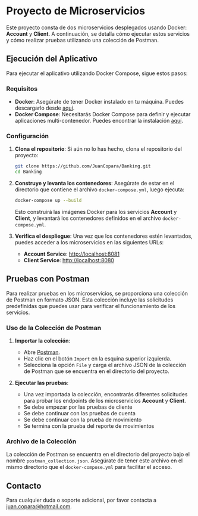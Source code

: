 # Proyecto de Microservicios

Este proyecto consta de dos microservicios desplegados usando Docker: **Account** y **Client**. A continuación, se detalla cómo ejecutar estos servicios y cómo realizar pruebas utilizando una colección de Postman.

## Ejecución del Aplicativo

Para ejecutar el aplicativo utilizando Docker Compose, sigue estos pasos:

### Requisitos

- **Docker**: Asegúrate de tener Docker instalado en tu máquina. Puedes descargarlo desde [aquí](https://www.docker.com/get-started).
- **Docker Compose**: Necesitarás Docker Compose para definir y ejecutar aplicaciones multi-contenedor. Puedes encontrar la instalación [aquí](https://docs.docker.com/compose/install/).

### Configuración

1. **Clona el repositorio**: Si aún no lo has hecho, clona el repositorio del proyecto:

    ```bash
    git clone https://github.com/JuanCopara/Banking.git
    cd Banking
    ```

2. **Construye y levanta los contenedores**: Asegúrate de estar en el directorio que contiene el archivo `docker-compose.yml`, luego ejecuta:

    ```bash
    docker-compose up --build
    ```

   Esto construirá las imágenes Docker para los servicios **Account** y **Client**, y levantará los contenedores definidos en el archivo `docker-compose.yml`.

3. **Verifica el despliegue**: Una vez que los contenedores estén levantados, puedes acceder a los microservicios en las siguientes URLs:
   - **Account Service**: [http://localhost:8081](http://localhost:8081)
   - **Client Service**: [http://localhost:8080](http://localhost:8080)

## Pruebas con Postman

Para realizar pruebas en los microservicios, se proporciona una colección de Postman en formato JSON. Esta colección incluye las solicitudes predefinidas que puedes usar para verificar el funcionamiento de los servicios.

### Uso de la Colección de Postman

1. **Importar la colección**:
   - Abre [Postman](https://www.postman.com/downloads/).
   - Haz clic en el botón `Import` en la esquina superior izquierda.
   - Selecciona la opción `File` y carga el archivo JSON de la colección de Postman que se encuentra en el directorio del proyecto.

2. **Ejecutar las pruebas**:
   - Una vez importada la colección, encontrarás diferentes solicitudes para probar los endpoints de los microservicios **Account** y **Client**.
   - Se debe empezar por las pruebas de cliente 
   - Se debe continuar con las pruebas de cuenta
   - Se debe continuar con la prueba de movimiento
   - Se termina con la prueba del reporte de movimientos

### Archivo de la Colección

La colección de Postman se encuentra en el directorio del proyecto bajo el nombre `postman_collection.json`. Asegúrate de tener este archivo en el mismo directorio que el `docker-compose.yml` para facilitar el acceso.

## Contacto

Para cualquier duda o soporte adicional, por favor contacta a [juan.copara@hotmail.com](mailto:juan.copara@hotmail.com).
